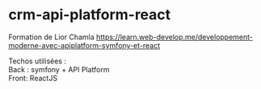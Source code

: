 # crm-api-platform-react
Formation de Lior Chamla
https://learn.web-develop.me/developpement-moderne-avec-apiplatform-symfony-et-react

Techos utilisées :  
Back : symfony + API Platform  
Front: ReactJS  
